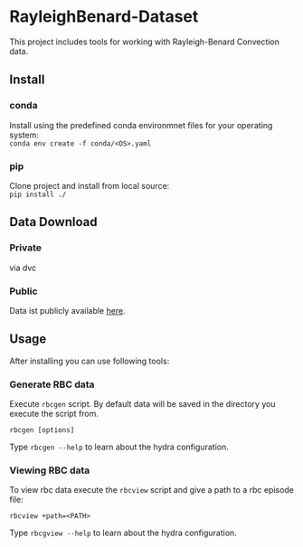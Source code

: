 # RayleighBenard-Dataset
This project includes tools for working with Rayleigh-Benard Convection data.

## Install
### conda
Install using the predefined conda environmnet files for your operating system:  
```conda env create -f conda/<OS>.yaml```
### pip
Clone project and install from local source:  
```pip install ./```

## Data Download
### Private
via dvc

### Public
Data ist publicly available [here](https://uni-bielefeld.sciebo.de/s/eh12csvif6Imvfz).

## Usage
After installing you can use following tools:

### Generate RBC data
Execute `rbcgen` script. By default data will be saved in the directory you execute the script from.

```rbcgen [options]``` 

Type ```rbcgen --help``` to learn about the hydra configuration.

### Viewing RBC data
To view rbc data execute the `rbcview` script and give a path to a rbc episode file:

```rbcview +path=<PATH>``` 

Type ```rbcgview --help``` to learn about the hydra configuration.